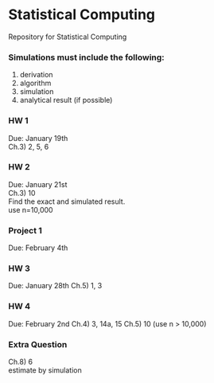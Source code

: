 
# Statistical Computing
Repository for Statistical Computing

### Simulations must include the following:    
1) derivation   
2) algorithm   
3) simulation   
4) analytical result (if possible)

### HW 1 
Due: January 19th    
Ch.3) 2, 5, 6    

### HW 2  
Due: January 21st   
Ch.3) 10    
Find the exact and simulated result.   
use n=10,000

### Project 1
Due: February 4th  

### HW 3
Due: January 28th
Ch.5) 1, 3

### HW 4
Due: February 2nd
Ch.4) 3, 14a, 15
Ch.5) 10 (use n > 10,000)

### Extra Question
Ch.8) 6   
estimate by simulation
